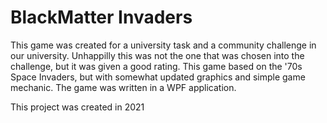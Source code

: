 # BlackMatter Invaders #

This game was created for a university task and a community challenge in our university. 
Unhappilly this was not the one that was chosen into the challenge, but it was given a good rating.
This game based on the '70s Space Invaders, but with somewhat updated graphics and simple game mechanic.
The game was written in a WPF application. 

This project was created in 2021
